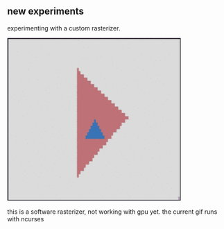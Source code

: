 <h2>new experiments</h2>
<p>experimenting with a custom rasterizer.</p>

<img src="images/software_rasteriser_ncurses.gif" style="width:400px" alt="Software rasterizer with ncurses screenshot"/>

<p>this is a software rasterizer, not working with gpu yet. the current gif runs with ncurses</p>
